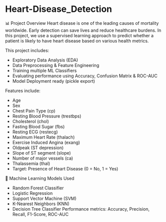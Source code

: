 # Heart-Disease_Detection
📊 Project Overview
Heart disease is one of the leading causes of mortality worldwide. Early detection can save lives and reduce healthcare burdens. In this project, we use a supervised learning approach to predict whether a patient is likely to have heart disease based on various health metrics.

This project includes:
- Exploratory Data Analysis (EDA)
- Data Preprocessing & Feature Engineering
- Training multiple ML Classifiers
- Evaluating performance using Accuracy, Confusion Matrix & ROC-AUC
- Model Deployment ready (pickle export)


Features include:
- Age
- Sex
- Chest Pain Type (cp)
- Resting Blood Pressure (trestbps)
- Cholesterol (chol)
- Fasting Blood Sugar (fbs)
- Resting ECG (restecg)
- Maximum Heart Rate (thalach)
- Exercise Induced Angina (exang)
- Oldpeak (ST depression)
- Slope of ST segment (slope)
- Number of major vessels (ca)
- Thalassemia (thal)
- Target: Presence of Heart Disease (0 = No, 1 = Yes)
  
🤖 Machine Learning Models Used
- Random Forest Classifier
- Logistic Regression
- Support Vector Machine (SVM)
- K-Nearest Neighbors (KNN)
- Decision Tree Classifier
Performance metrics: Accuracy, Precision, Recall, F1-Score, ROC-AUC


